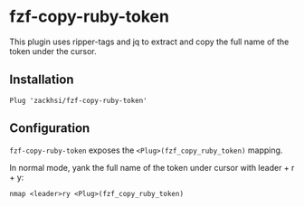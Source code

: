 fzf-copy-ruby-token
===================

This plugin uses ripper-tags and jq to extract and copy the full name of the
token under the cursor.

Installation
------------

```vim
Plug 'zackhsi/fzf-copy-ruby-token'
```

Configuration
-------------

`fzf-copy-ruby-token` exposes the `<Plug>(fzf_copy_ruby_token)` mapping.

In normal mode, yank the full name of the token under cursor with leader + r + y:

```vim
nmap <leader>ry <Plug>(fzf_copy_ruby_token)
```
